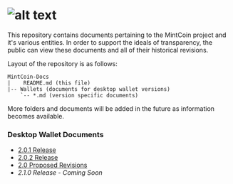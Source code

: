 ![alt text](https://avatars1.githubusercontent.com/u/8325639?v=3&s=200 "MintCoin")
======

This repository contains documents pertaining to the MintCoin project and it's various entities. In order to support the ideals of transparency, the public can view these documents and all of their historical revisions.

Layout of the repository is as follows:
```
MintCoin-Docs
|    README.md (this file)
|-- Wallets (documents for desktop wallet versions)
    `-- *.md (version specific documents)
```
More folders and documents will be added in the future as information becomes available.

### Desktop Wallet Documents ###
- [2.0.1 Release](Wallets/2.0.1-Release.md)
- [2.0.2 Release](Wallets/2.0.2-Release.md)
- [2.0 Proposed Revisions](Wallets/2.0-Proposed_Revisions.md)
- *2.1.0 Release - Coming Soon*
